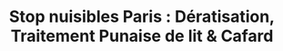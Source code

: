---
title: "Stop nuisibles Paris : Dératisation, Traitement Punaise de lit & Cafard"
url: /paris/stop-nuisibles-paris-deratisation-traitement-punaise-de-lit-und-cafard/
shop: Allgemein
---